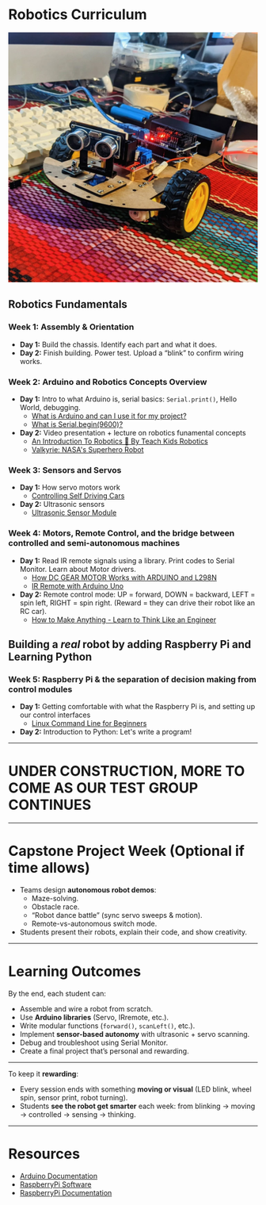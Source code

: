 # Robotics Curriculum

![Robot car built](images/robot.jpeg)

## Robotics Fundamentals

### Week 1: Assembly & Orientation

* **Day 1:** Build the chassis. Identify each part and what it does.
* **Day 2:** Finish building. Power test. Upload a “blink” to confirm wiring works.

### Week 2: Arduino and Robotics Concepts Overview

- **Day 1:** Intro to what Arduino is, serial basics: `Serial.print()`, Hello World, debugging.
  - [What is Arduino and can I use it for my project?](https://www.youtube.com/watch?v=CSx6k-zXlLE)
  - [What is Serial.begin(9600)?](https://www.youtube.com/watch?v=8GX5brSZ_1E)
- **Day 2:** Video presentation + lecture on robotics funamental concepts
  - [An Introduction To Robotics 🤖 By Teach Kids Robotics](https://www.youtube.com/watch?v=HvMQONnCXbE)
  - [Valkyrie: NASA's Superhero Robot](https://www.youtube.com/watch?v=IE-YBaYjbqY)


### Week 3: Sensors and Servos

- **Day 1:** How servo motors work
  - [Controlling Self Driving Cars](https://youtu.be/4Y7zG48uHRo)
- **Day 2:** Ultrasonic sensors
  - [Ultrasonic Sensor Module](https://youtu.be/KGwtit2bFyo)

### Week 4: Motors, Remote Control, and the bridge between controlled and semi-autonomous machines

- **Day 1:** Read IR remote signals using a library. Print codes to Serial Monitor. Learn about Motor drivers.
  - [How DC GEAR MOTOR Works with ARDUINO and L298N](https://youtu.be/GPVC84D5ULw)
  - [IR Remote with Arduino Uno](https://youtu.be/q97VE3oEwIc)
- **Day 2:** Remote control mode: UP = forward, DOWN = backward, LEFT = spin left, RIGHT = spin right. (Reward = they can drive their robot like an RC car).
  - [How to Make Anything - Learn to Think Like an Engineer](https://www.youtube.com/watch?v=IIwTCyu2wS4)

##  Building a *real* robot by adding Raspberry Pi and Learning Python

### Week 5: Raspberry Pi & the separation of decision making from control modules

- **Day 1:** Getting comfortable with what the Raspberry Pi is, and setting up our control interfaces
  - [Linux Command Line for Beginners](https://youtu.be/16d2lHc0Pe8)
- **Day 2:** Introduction to Python: Let's write a program!

---

# UNDER CONSTRUCTION, MORE TO COME AS OUR TEST GROUP CONTINUES

---

# Capstone Project Week (Optional if time allows)

- Teams design **autonomous robot demos**:
  - Maze-solving.
  - Obstacle race.
  - “Robot dance battle” (sync servo sweeps & motion).
  - Remote-vs-autonomous switch mode.
- Students present their robots, explain their code, and show creativity.

---

# Learning Outcomes

By the end, each student can:

- Assemble and wire a robot from scratch.
- Use **Arduino libraries** (Servo, IRremote, etc.).
- Write modular functions (`forward()`, `scanLeft()`, etc.).
- Implement **sensor-based autonomy** with ultrasonic + servo scanning.
- Debug and troubleshoot using Serial Monitor.
- Create a final project that’s personal and rewarding.

---

To keep it **rewarding**:

- Every session ends with something **moving or visual** (LED blink, wheel spin, sensor print, robot turning).
- Students **see the robot get smarter** each week: from blinking → moving → controlled → sensing → thinking.

---

# Resources

- [Arduino Documentation](https://docs.arduino.cc/)
- [RaspberryPi Software](https://www.raspberrypi.com/software/)
- [RaspberryPi Documentation](https://www.raspberrypi.com/documentation/)


